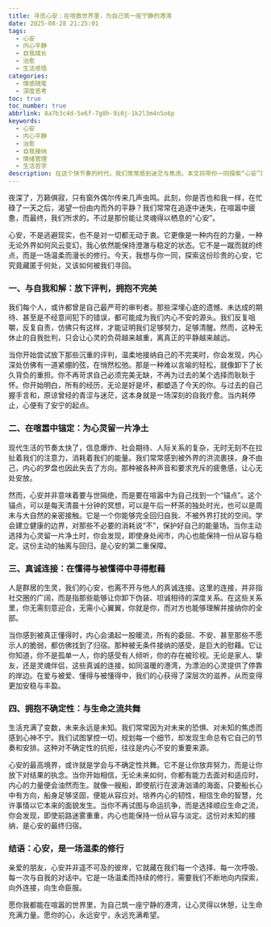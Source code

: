 ```yaml
---
title: 寻觅心安：在喧嚣世界里，为自己筑一座宁静的港湾
date: 2025-08-28 21:25:01
tags:
  - 心安
  - 内心平静
  - 自我成长
  - 治愈
  - 生活感悟
categories:
  - 情感随笔
  - 深度思考
toc: true
toc_number: true
abbrlink: 8a7b3c4d-5e6f-7g8h-9i0j-1k2l3m4n5o6p
keywords:
  - 心安
  - 内心平静
  - 治愈
  - 自我接纳
  - 情绪管理
  - 生活哲学
description: 在这个快节奏的时代，我们常常感到迷茫与焦虑。本文将带你一同探索“心安”的真谛，从与自我和解到拥抱不确定性，为你的心灵找到一处真正的归属。
---
```


夜深了，万籁俱寂，只有窗外偶尔传来几声虫鸣。此刻，你是否也和我一样，在忙碌了一天之后，渴望一份由内而外的平静？我们常常在追逐中迷失，在喧嚣中疲惫，而最终，我们所求的，不过是那份能让灵魂得以栖息的“心安”。

心安，不是逃避现实，也不是对一切都无动于衷。它更像是一种内在的力量，一种无论外界如何风云变幻，我心依然能保持澄澈与稳定的状态。它不是一蹴而就的终点，而是一场温柔而漫长的修行。今天，我想与你一同，探索这份珍贵的心安，它究竟藏匿于何处，又该如何被我们寻回。

### 一、与自我和解：放下评判，拥抱不完美

我们每个人，或许都曾是自己最严苛的审判者。那些深埋心底的遗憾、未达成的期待、甚至是不经意间犯下的错误，都可能成为我们内心不安的源头。我们反复咀嚼，反复自责，仿佛只有这样，才能证明我们足够努力，足够清醒。然而，这种无休止的自我批判，只会让心灵的负荷越来越重，离真正的平静越来越远。

当你开始尝试放下那些沉重的评判，温柔地接纳自己的不完美时，你会发现，内心深处仿佛有一道紧绷的弦，在悄然松弛。那是一种难以言喻的轻松，就像卸下了长久背负的重担。你不再苛求自己必须完美无缺，不再为过去的某个选择而耿耿于怀。你开始明白，所有的经历，无论是好是坏，都塑造了今天的你。与过去的自己握手言和，原谅曾经的青涩与迷茫，这本身就是一场深刻的自我疗愈。当内耗停止，心便有了安宁的起点。

### 二、在喧嚣中锚定：为心灵留一片净土

现代生活的节奏太快了，信息爆炸、社会期待、人际关系的复杂，无时无刻不在拉扯着我们的注意力，消耗着我们的能量。我们常常感到被外界的洪流裹挟，身不由己，内心的罗盘也因此失去了方向。那种被各种声音和要求充斥的疲惫感，让心无处安放。

然而，心安并非意味着要与世隔绝，而是要在喧嚣中为自己找到一个“锚点”。这个锚点，可以是每天清晨十分钟的冥想，可以是午后一杯茶的独处时光，也可以是周末与大自然的亲密接触。它是一个你能够完全回归自我、不被外界打扰的空间。学会建立健康的边界，对那些不必要的消耗说“不”，保护好自己的能量场。当你主动选择为心灵留一片净土时，你会发现，即使身处闹市，内心也能保持一份从容与稳定。这份主动的抽离与回归，是心安的第二重保障。

### 三、真诚连接：在懂得与被懂得中寻得慰藉

人是群居的生灵，我们的心安，也离不开与他人的真诚连接。这里的连接，并非指社交圈的广阔，而是指那些能够让你卸下伪装、坦诚相待的深度关系。在这些关系里，你无需刻意迎合，无需小心翼翼，你就是你，而对方也能够理解并接纳你的全部。

当你感到被真正懂得时，内心会涌起一股暖流，所有的委屈、不安、甚至那些不愿示人的脆弱，都仿佛找到了归宿。那种被无条件接纳的感受，是巨大的慰藉。它让你知道，你不是孤单一人，你的感受有人倾听，你的存在被珍视。无论是家人、挚友，还是灵魂伴侣，这些真诚的连接，如同温暖的港湾，为漂泊的心灵提供了停靠的岸边。在爱与被爱、懂得与被懂得中，我们的心获得了深层次的滋养，从而变得更加安稳与丰盈。

### 四、拥抱不确定性：与生命之流共舞

生活充满了变数，未来永远是未知。我们常常因为对未来的恐惧、对未知的焦虑而感到心神不宁。我们试图掌控一切，规划每一个细节，却发现生命总有它自己的节奏和安排。这种对不确定性的抗拒，往往是内心不安的重要来源。

心安的最高境界，或许就是学会与不确定性共舞。它不是让你放弃努力，而是让你放下对结果的执念。当你开始相信，无论未来如何，你都有能力去面对和适应时，内心的力量便会油然而生。就像一艘船，即使航行在波涛汹涌的海面，只要船长心中有方向，船身足够坚固，便能从容应对。培养内心的韧性，相信生命的智慧，允许事情以它本来的面貌发生。当你不再试图与命运抗争，而是选择顺应生命之流，你会发现，即使前路迷雾重重，内心也能保持一份从容与淡定。这份对未知的接纳，是心安的最终归宿。

### 结语：心安，是一场温柔的修行

亲爱的朋友，心安并非遥不可及的彼岸，它就藏在我们每一个选择、每一次呼吸、每一次与自我的对话中。它是一场温柔而持续的修行，需要我们不断地向内探索，向外连接，向生命臣服。

愿你我都能在喧嚣的世界里，为自己筑一座宁静的港湾，让心灵得以休憩，让生命充满力量。愿你的心，永远安宁，永远充满希望。